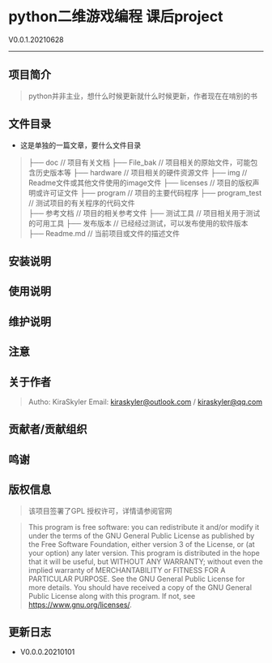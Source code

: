 # python二维游戏编程 课后project

V0.0.1.20210628

------

## 项目简介

> python并非主业，想什么时候更新就什么时候更新，作者现在在啃别的书

## 文件目录

* 这是单独的一篇文章，要什么文件目录

>├── doc	                   		// 项目有关文档
>├── File_bak                   	// 项目相关的原始文件，可能包含历史版本等
>├── hardware                    // 项目相关的硬件资源文件
>├── img             	        // Readme文件或其他文件使用的image文件
>├── licenses					// 项目的版权声明或许可证文件
>├── program						// 项目的主要代码程序
>├── program_test			    // 测试项目的有关程序的代码文件				
>├── 参考文档                     // 项目的相关参考文件
>├── 测试工具					 // 项目相关用于测试的可用工具
>├── 发布版本					 // 已经经过测试，可以发布使用的软件版本
>├── Readme.md				   // 当前项目或文件的描述文件

## 安装说明

## 使用说明

## 维护说明

## 注意

## 关于作者

>Autho: KiraSkyler
>Email: kiraskyler@outlook.com / kiraskyler@qq.com

## 贡献者/贡献组织

## 鸣谢

## 版权信息

> 该项目签署了GPL 授权许可，详情请参阅官网

>This program is free software: you can redistribute it and/or modify
>it under the terms of the GNU General Public License as published by
>the Free Software Foundation, either version 3 of the License, or
>(at your option) any later version.
>This program is distributed in the hope that it will be useful,
>but WITHOUT ANY WARRANTY; without even the implied warranty of
>MERCHANTABILITY or FITNESS FOR A PARTICULAR PURPOSE.  See the
>GNU General Public License for more details.
>You should have received a copy of the GNU General Public License
>along with this program.  If not, see <https://www.gnu.org/licenses/>.

## 更新日志

* V0.0.0.20210101